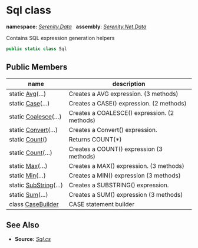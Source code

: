 # Sql class
**namespace:** *[Serenity.Data](../README.md#serenity.data-namespace)*   **assembly**: *[Serenity.Net.Data](../README.md)*

Contains SQL expression generation helpers

```csharp
public static class Sql
```

## Public Members

| name | description |
| --- | --- |
| static [Avg](Sql/Avg.md)(…) | Creates a AVG expression. (3 methods) |
| static [Case](Sql/Case.md)(…) | Creates a CASE() expression. (2 methods) |
| static [Coalesce](Sql/Coalesce.md)(…) | Creates a COALESCE() expression. (2 methods) |
| static [Convert](Sql/Convert.md)(…) | Creates a Convert() expression. |
| static [Count](Sql/Count.md)() | Returns COUNT(*) |
| static [Count](Sql/Count.md)(…) | Creates a COUNT() expression (3 methods) |
| static [Max](Sql/Max.md)(…) | Creates a MAX() expression. (3 methods) |
| static [Min](Sql/Min.md)(…) | Creates a MIN() expression (3 methods) |
| static [SubString](Sql/SubString.md)(…) | Creates a SUBSTRING() expression. |
| static [Sum](Sql/Sum.md)(…) | Creates a SUM() expression (3 methods) |
| class [CaseBuilder](Sql.CaseBuilder.md) | CASE statement builder |

## See Also

* **Source:** *[Sql.cs](https://github.com/serenity-is/Serenity/blob/master/src/Serenity.Net.Data/SqlHelpers/Sql.cs)*